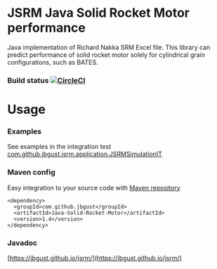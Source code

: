 # JSRM Java Solid Rocket Motor performance
Java implementation of Richard Nakka SRM Excel file. This library can predict performance of solid rocket motor solely for cylindrical grain configurations, such as BATES.

### Build status [![CircleCI](https://circleci.com/gh/jbgust/jsrm/tree/master.svg?style=svg)](https://circleci.com/gh/jbgust/jsrm/tree/master)

# Usage
### Examples
See examples in the integration test [com.github.jbgust.jsrm.application.JSRMSimulationIT](https://github.com/jbgust/jsrm/blob/master/src/test/java/com/github/jbgust/jsrm/application/JSRMSimulationIT.java)

### Maven config
Easy integration to your source code with [Maven repository](https://search.maven.org/artifact/com.github.jbgust/Java-Solid-Rocket-Motor/1.0/jar)

```
<dependency>
  <groupId>com.github.jbgust</groupId>
  <artifactId>Java-Solid-Rocket-Motor</artifactId>
  <version>1.4</version>
</dependency>
```

### Javadoc
[https://jbgust.github.io/jsrm/](https://jbgust.github.io/jsrm/)




